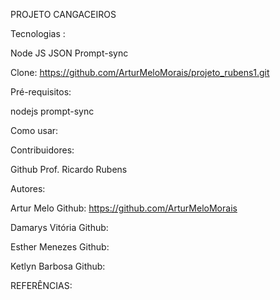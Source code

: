   PROJETO CANGACEIROS   

Tecnologias :

Node JS
JSON
Prompt-sync

Clone:
 https://github.com/ArturMeloMorais/projeto_rubens1.git

Pré-requisitos:

nodejs
prompt-sync

Como usar:


Contribuidores: 

Github
Prof. Ricardo Rubens

Autores:

Artur Melo 
Github:  https://github.com/ArturMeloMorais

Damarys Vitória
Github:

 Esther Menezes
Github:

 Ketlyn Barbosa
Github: 


REFERÊNCIAS:
